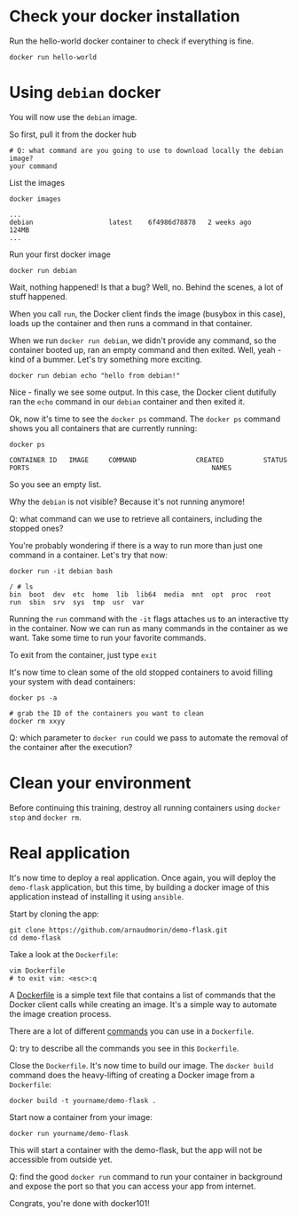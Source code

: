 # Check your docker installation

Run the hello-world docker container to check if everything is fine.

```
docker run hello-world
```

# Using `debian` docker
You will now use the `debian` image.

So first, pull it from the docker hub

```
# Q: what command are you going to use to download locally the debian image?
your command
```

List the images

```
docker images
```
```
...
debian                   latest    6f4986d78878   2 weeks ago      124MB
...
```

Run your first docker image

```
docker run debian
```

Wait, nothing happened! Is that a bug? Well, no. Behind the scenes, a lot of stuff happened. 

When you call `run`, the Docker client finds the image (busybox in this case), loads up the container and then runs a command in that container.

When we run `docker run debian`, we didn't provide any command, so the container booted up, ran an empty command and then exited.
Well, yeah - kind of a bummer. Let's try something more exciting.

```
docker run debian echo "hello from debian!"
```
Nice - finally we see some output.
In this case, the Docker client dutifully ran the `echo` command in our `debian` container and then exited it.

Ok, now it's time to see the `docker ps` command.
The `docker ps` command shows you all containers that are currently running:
```
docker ps
```
```
CONTAINER ID   IMAGE     COMMAND               CREATED          STATUS          PORTS                                              NAMES
```
So you see an empty list.

Why the `debian` is not visible? Because it's not running anymore!

Q: what command can we use to retrieve all containers, including the stopped ones?

You're probably wondering if there is a way to run more than just one command in a container. Let's try that now:

```
docker run -it debian bash
```
```
/ # ls
bin  boot  dev	etc  home  lib	lib64  media  mnt  opt	proc  root  run  sbin  srv  sys  tmp  usr  var
```

Running the `run` command with the `-it` flags attaches us to an interactive tty in the container. Now we can run as many commands in the container as we want. Take some time to run your favorite commands.

To exit from the container, just type `exit`

It's now time to clean some of the old stopped containers to avoid filling your system with dead containers:
```
docker ps -a
```
```
# grab the ID of the containers you want to clean
docker rm xxyy
```

Q: which parameter to `docker run` could we pass to automate the removal of the container after the execution?

# Clean your environment
Before continuing this training, destroy all running containers using `docker stop` and `docker rm`.

# Real application
It's now time to deploy a real application.
Once again, you will deploy the `demo-flask` application, but this time, by building a docker image of this application instead of installing it using `ansible`.

Start by cloning the app:
```
git clone https://github.com/arnaudmorin/demo-flask.git
cd demo-flask
```

Take a look at the `Dockerfile`:
```
vim Dockerfile
# to exit vim: <esc>:q
```
A [Dockerfile](https://docs.docker.com/engine/reference/builder/) is a simple text file that contains a list of commands that the Docker client calls while creating an image. It's a simple way to automate the image creation process.

There are a lot of different [commands](https://docs.docker.com/engine/reference/builder/#from) you can use in a `Dockerfile`.

Q: try to describe all the commands you see in this `Dockerfile`.

Close the `Dockerfile`.
It's now time to build our image. The `docker build` command does the heavy-lifting of creating a Docker image from a `Dockerfile`:

```
docker build -t yourname/demo-flask .
```


Start now a container from your image:
```
docker run yourname/demo-flask
```
This will start a container with the demo-flask, but the app will not be accessible from outside yet.

Q: find the good `docker run` command to run your container in background and expose the port so that you can access your app from internet.

Congrats, you're done with docker101!

